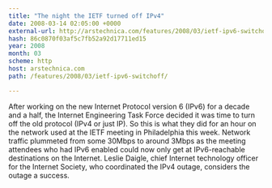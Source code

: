 ```yaml
---
title: "The night the IETF turned off IPv4"
date: 2008-03-14 02:05:00 +0000
external-url: http://arstechnica.com/features/2008/03/ietf-ipv6-switchoff/
hash: 86c0870f03af5c7fb52a92d17711ed15
year: 2008
month: 03
scheme: http
host: arstechnica.com
path: /features/2008/03/ietf-ipv6-switchoff/

---
```


After working on the new Internet Protocol version 6 (IPv6) for a decade and a half, the Internet Engineering Task Force decided it was time to turn off the old protocol (IPv4 or just IP). So this is what they did for an hour on the network used at the IETF meeting in Philadelphia this week. Network traffic plummeted from some 30Mbps to around 3Mbps as the meeting attendees who had IPv6 enabled could now only get at IPv6-reachable destinations on the Internet. Leslie Daigle, chief Internet technology officer for the Internet Society, who coordinated the IPv4 outage, considers the outage a success.
